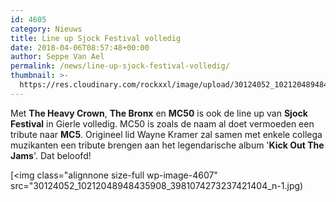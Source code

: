 ```yaml
---
id: 4605
category: Nieuws
title: Line up Sjock Festival volledig
date: 2018-04-06T08:57:48+00:00
author: Seppe Van Ael
permalink: /news/line-up-sjock-festival-volledig/
thumbnail: >-
  https://res.cloudinary.com/rockxxl/image/upload/30124052_10212048948435908_3981074273237421404_n.jpg
---
```

Met **The Heavy Crown**, **The Bronx** en **MC50** is ook de line up van **Sjock Festival** in Gierle volledig. MC50 is zoals de naam al doet vermoeden een tribute naar **MC5**. Origineel lid Wayne Kramer zal samen met enkele collega muzikanten een tribute brengen aan het legendarische album '**Kick Out The Jams**'. Dat beloofd!

[<img class="alignnone size-full wp-image-4607" src="30124052_10212048948435908_3981074273237421404_n-1.jpg)